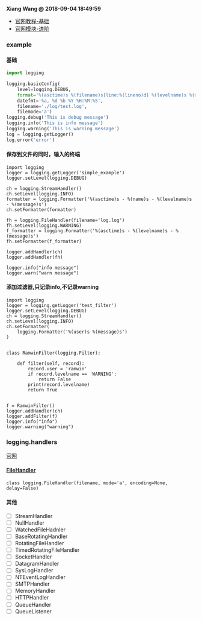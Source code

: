 **Xiang Wang @ 2018-09-04 18:49:59**

* [官网教程-基础](https://docs.python.org/3/howto/logging.html)
* [官网模块-进阶](https://docs.python.org/3/library/logging.html)

### example
#### 基础
```python
import logging

logging.basicConfig(
    level=logging.DEBUG,
    format='%(asctime)s %(filename)s[line:%(lineno)d] %(levelname)s %(message)s',
    datefmt='%a, %d %b %Y %H:%M:%S',
    filename='./log/test.log',
    filemode='a')
logging.debug('This is debug message')
logging.info('This is info message')
logging.warning('This is warning message')
log = logging.getLogger()
log.error('error')
```

#### 保存到文件的同时，输入的终端
```
import logging
logger = logging.getLogger('simple_example')
logger.setLevel(logging.DEBUG)

ch = logging.StreamHandler()
ch.setLevel(logging.INFO)
formatter = logging.Formatter('%(asctime)s - %(name)s - %(levelname)s - %(message)s')
ch.setFormatter(formatter)

fh = logging.FileHandler(filename='log.log')
fh.setLevel(logging.WARNING)
f_formatter = logging.Formatter('%(asctime)s - %(levelname)s - %(message)s')
fh.setFormatter(f_formatter)

logger.addHandler(ch)
logger.addHandler(fh)

logger.info("info message")
logger.warn("warn message")
```

#### 添加过滤器,只记录info,不记录warning
```
import logging
logger = logging.getLogger('test_filter')
logger.setLevel(logging.DEBUG)
ch = logging.StreamHandler()
ch.setLevel(logging.INFO)
ch.setFormatter(
    logging.Formatter('%(user)s %(message)s')
)


class RamwinFilter(logging.Filter):

    def filter(self, record):
        record.user = 'ramwin'
        if record.levelname == 'WARNING':
            return False
        print(record.levelname)
        return True


f = RamwinFilter()
logger.addHandler(ch)
logger.addFilter(f)
logger.info("info")
logger.warning("warning")
```

### logging.handlers
[官网](https://docs.python.org/3/library/logging.handlers.html)

#### [FileHandler](https://docs.python.org/3/library/logging.handlers.html#filehandler)
```
class logging.FileHandler(filename, mode='a', encoding=None, delay=False)
```

#### 其他
* [ ] StreamHandler
* [ ] NullHandler
* [ ] WatchedFileHadnler
* [ ] BaseRotatingHandler
* [ ] RotatingFileHandler
* [ ] TimedRotatingFileHandler
* [ ] SocketHandler
* [ ] DatagramHandler
* [ ] SysLogHandler
* [ ] NTEventLogHandler
* [ ] SMTPHandler
* [ ] MemoryHandler
* [ ] HTTPHandler
* [ ] QueueHandler
* [ ] QueueListener
